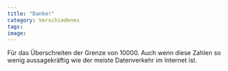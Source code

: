 ```yaml
---
title: "Danke!"
category: Verschiedenes
tags: 
image: 
---
```


Für das Überschreiten der Grenze von 10000. Auch wenn diese Zahlen so wenig aussagekräftig wie der meiste Datenverkehr im Internet ist.

